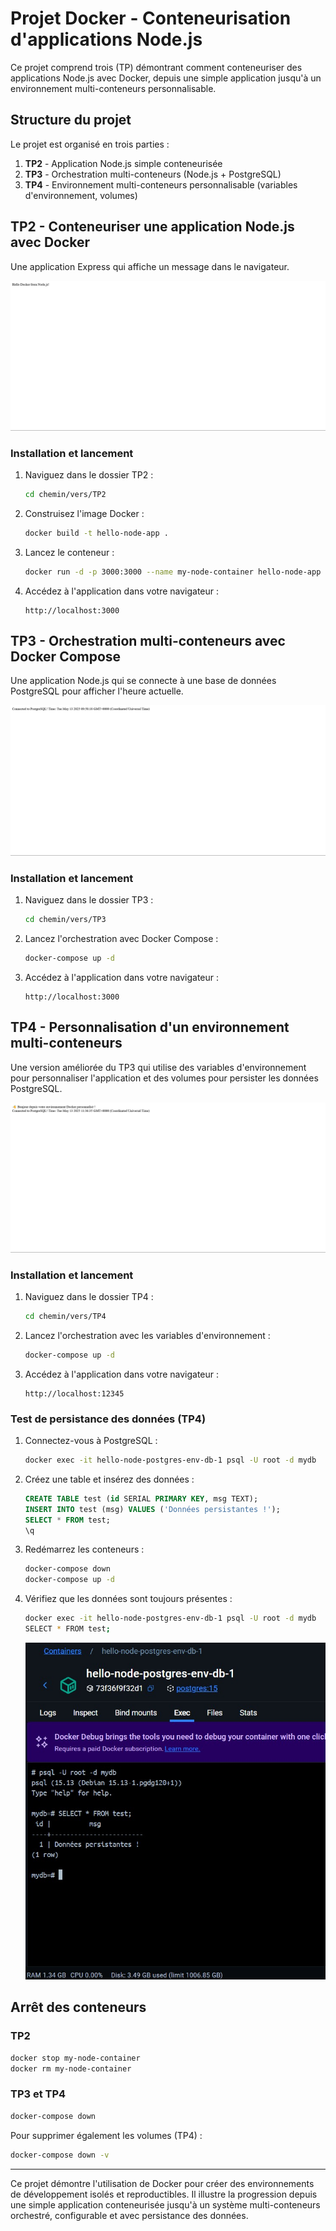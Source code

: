 # Projet Docker - Conteneurisation d'applications Node.js

Ce projet comprend trois (TP) démontrant comment conteneuriser des applications Node.js avec Docker, depuis une simple application jusqu'à un environnement multi-conteneurs personnalisable.

## Structure du projet

Le projet est organisé en trois parties :

1. **TP2** - Application Node.js simple conteneurisée
2. **TP3** - Orchestration multi-conteneurs (Node.js + PostgreSQL)
3. **TP4** - Environnement multi-conteneurs personnalisable (variables d'environnement, volumes)

## TP2 - Conteneuriser une application Node.js avec Docker

Une application Express qui affiche un message dans le navigateur.

![Capture d'écran de l'application TP2 en fonctionnement](screenshoots/Tp1.jpg)

### Installation et lancement

1. Naviguez dans le dossier TP2 :

   ```bash
   cd chemin/vers/TP2
   ```

2. Construisez l'image Docker :

   ```bash
   docker build -t hello-node-app .
   ```

3. Lancez le conteneur :

   ```bash
   docker run -d -p 3000:3000 --name my-node-container hello-node-app
   ```

4. Accédez à l'application dans votre navigateur :
   ```
   http://localhost:3000
   ```

## TP3 - Orchestration multi-conteneurs avec Docker Compose

Une application Node.js qui se connecte à une base de données PostgreSQL pour afficher l'heure actuelle.

![Capture d'écran de l'application TP3 en fonctionnement](screenshoots/Tp2.jpg)

### Installation et lancement

1. Naviguez dans le dossier TP3 :

   ```bash
   cd chemin/vers/TP3
   ```

2. Lancez l'orchestration avec Docker Compose :

   ```bash
   docker-compose up -d
   ```

3. Accédez à l'application dans votre navigateur :
   ```
   http://localhost:3000
   ```

## TP4 - Personnalisation d'un environnement multi-conteneurs

Une version améliorée du TP3 qui utilise des variables d'environnement pour personnaliser l'application et des volumes pour persister les données PostgreSQL.

![Capture d'écran de l'application TP4 en fonctionnement](screenshoots/Tp3.jpg)

### Installation et lancement

1. Naviguez dans le dossier TP4 :

   ```bash
   cd chemin/vers/TP4
   ```

2. Lancez l'orchestration avec les variables d'environnement :

   ```bash
   docker-compose up -d
   ```

3. Accédez à l'application dans votre navigateur :
   ```
   http://localhost:12345
   ```

### Test de persistance des données (TP4)

1. Connectez-vous à PostgreSQL :

   ```bash
   docker exec -it hello-node-postgres-env-db-1 psql -U root -d mydb
   ```

2. Créez une table et insérez des données :

   ```sql
   CREATE TABLE test (id SERIAL PRIMARY KEY, msg TEXT);
   INSERT INTO test (msg) VALUES ('Données persistantes !');
   SELECT * FROM test;
   \q
   ```

3. Redémarrez les conteneurs :

   ```bash
   docker-compose down
   docker-compose up -d
   ```

4. Vérifiez que les données sont toujours présentes :

   ```bash
   docker exec -it hello-node-postgres-env-db-1 psql -U root -d mydb
   SELECT * FROM test;
   ```

   ![Capture d'écran du test](screenshoots/Test.jpg)

## Arrêt des conteneurs

### TP2

```bash
docker stop my-node-container
docker rm my-node-container
```

### TP3 et TP4

```bash
docker-compose down
```

Pour supprimer également les volumes (TP4) :

```bash
docker-compose down -v
```

---

Ce projet démontre l'utilisation de Docker pour créer des environnements de développement isolés et reproductibles. Il illustre la progression depuis une simple application conteneurisée jusqu'à un système multi-conteneurs orchestré, configurable et avec persistance des données.

